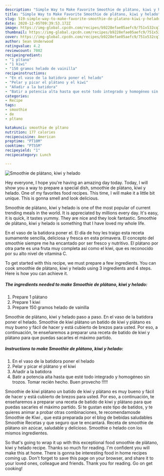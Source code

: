 ```yaml
---
description: "Simple Way to Make Favorite Smoothie de plátano, kiwi y helado"
title: "Simple Way to Make Favorite Smoothie de plátano, kiwi y helado"
slug: 519-simple-way-to-make-favorite-smoothie-de-platano-kiwi-y-helado
date: 2020-12-05T09:39:53.172Z
image: https://img-global.cpcdn.com/recipes/b9228efae05aefc9/751x532cq70/smoothie-de-platano-kiwi-y-helado-foto-principal.jpg
thumbnail: https://img-global.cpcdn.com/recipes/b9228efae05aefc9/751x532cq70/smoothie-de-platano-kiwi-y-helado-foto-principal.jpg
cover: https://img-global.cpcdn.com/recipes/b9228efae05aefc9/751x532cq70/smoothie-de-platano-kiwi-y-helado-foto-principal.jpg
author: Sean Underwood
ratingvalue: 4.2
reviewcount: 7002
recipeingredient:
- "1 pltano"
- "1 kiwi"
- "150 gramos helado de vainilla"
recipeinstructions:
- "En el vaso de la batidora poner el helado"
- "Pelar y picar el plátano y el kiwi"
- "Añadir a la batidora"
- "Batir a potencia alta hasta que esté todo integrado y homogéneo sin trozos. Tomar recién hecho. Buen provecho !!!!!"
categories:
- Recipe
tags:
- smoothie
- de
- pltano

katakunci: smoothie de pltano 
nutrition: 177 calories
recipecuisine: American
preptime: "PT10M"
cooktime: "PT55M"
recipeyield: "1"
recipecategory: Lunch

---
```



![Smoothie de plátano, kiwi y helado](https://img-global.cpcdn.com/recipes/b9228efae05aefc9/751x532cq70/smoothie-de-platano-kiwi-y-helado-foto-principal.jpg)

Hey everyone, I hope you're having an amazing day today. Today, I will show you a way to prepare a special dish, smoothie de plátano, kiwi y helado. One of my favorites food recipes. This time, I will make it a little bit unique. This is gonna smell and look delicious.

Smoothie de plátano, kiwi y helado is one of the most popular of current trending meals in the world. It is appreciated by millions every day. It's easy, it is quick, it tastes yummy. They are nice and they look fantastic. Smoothie de plátano, kiwi y helado is something that I have loved my whole life.

En el vaso de la batidora poner el. El día de hoy les traigo esta receta sumamente sencilla, deliciosa y fresca en esta primavera. El concepto del smoothie siempre me ha encantado por ser fresco y nutritivo. El plátano por otra parte es una fruta muy completa así como el kiwi, que es reconocido por su alto nivel de vitamina C.


To get started with this recipe, we must prepare a few ingredients. You can cook smoothie de plátano, kiwi y helado using 3 ingredients and 4 steps. Here is how you can achieve it.

<!--inarticleads1-->

##### The ingredients needed to make Smoothie de plátano, kiwi y helado:

1. Prepare 1 plátano
1. Prepare 1 kiwi
1. Prepare 150 gramos helado de vainilla


Smoothie de plátano, kiwi y helado paso a paso. En el vaso de la batidora poner el helado. Smoothie de kiwi plátano un batido de kiwi y plátano es muy bueno y fácil de hacer y está cubierto de brezos para usted. Por eso, a continuación, te enseñaremos a preparar una receta de batido de kiwi y plátano para que puedas sacarles el máximo partido. 

<!--inarticleads2-->

##### Instructions to make Smoothie de plátano, kiwi y helado:

1. En el vaso de la batidora poner el helado
1. Pelar y picar el plátano y el kiwi
1. Añadir a la batidora
1. Batir a potencia alta hasta que esté todo integrado y homogéneo sin trozos. Tomar recién hecho. Buen provecho !!!!!


Smoothie de kiwi plátano un batido de kiwi y plátano es muy bueno y fácil de hacer y está cubierto de brezos para usted. Por eso, a continuación, te enseñaremos a preparar una receta de batido de kiwi y plátano para que puedas sacarles el máximo partido. Si te gustan este tipo de batidos, y te quieres animar a probar otras combinaciones, te recomendamosde Smoothie de Kiwi , que está preparada por el blog de bebidas saludables Smoothie Recetas y que seguro que te encantará. Receta de smoothie de plátano sin azúcar, saludable y delicioso. Smoothie o helado con los mismos ingredientes. 

So that's going to wrap it up with this exceptional food smoothie de plátano, kiwi y helado recipe. Thanks so much for reading. I'm confident you will make this at home. There is gonna be interesting food in home recipes coming up. Don't forget to save this page on your browser, and share it to your loved ones, colleague and friends. Thank you for reading. Go on get cooking!
